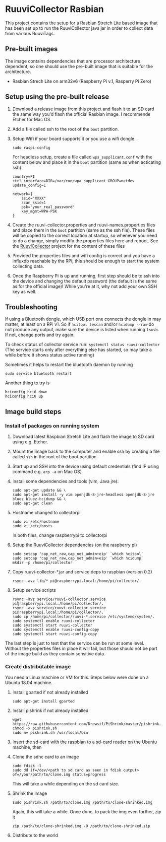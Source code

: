 # RuuviCollector Rasbian

This project contains the setup for a Rasbian Stretch Lite based image that has been set up to run the RuuviCollector java jar in order to collect data from various RuuviTags. 

## Pre-built images

The image contains dependencies that are processor architecture dependent, so one should use the pre-built image that is suitable for the architecture.

- Rasbian Strech Lite on arm32v6 (Raspberry Pi v.1, Rasperry Pi Zero)


## Setup using the pre-built release

1. Download a release image from this project and flash it to an SD card the same way you'd flash the official Rasbian image. I recommende Etcher for Mac OS.

1. Add a file called ssh to the root of the ```boot``` partition.
1. Setup Wifi if your board supports it or you use a wifi dongle.
    ```
    sudo raspi-config
    ```

    For headless setup, create a file called ```wpa_supplicant.conf``` with the content below and place it in the ```boot``` partition (same as when acticating ssh)

    ```
    country=FI
    ctrl_interface=DIR=/var/run/wpa_supplicant GROUP=netdev
    update_config=1

    network={
        ssid="XXXX"
        scan_ssid=1
        psk="your_real_password"
        key_mgmt=WPA-PSK    
    }
    ```

1. Create the ruuvi-collector.properties and ruuvi-names.properties files and place them in the ```boot``` partition (same as the ssh file). These files will be copied to the correct location at startup, so whenever you need to do a change, simply modify the properties files here and reboot. See the  [RuuviCollector](https://github.com/Scrin/RuuviCollector/) project for the content of these files

1. Provided the properties files and wifi config is correct and you have a influxdb reachable by the RPi, this should be enough to start the system collecting data.

1. Once the Raspberry Pi is up and running, first step should be to ssh into the device and changing the default password (the default is the same as for the official image)! While you're at it, why not add your own SSH key as well.

## Troubleshooting

If using a Bluetooth dongle, which USB port one connects the dongle in may matter, at least on a RPi v1. So if ```hcitool lescan``` and/or ```hcidump --raw``` do not produce any output, make sure the device is listed when running ```lsusb```. If not, change ports and try again.

To check status of collector service run: ```systemctl status ruuvi-collector``` (The service starts only after everything else has started, so may take a while before it shows status active running)

Sometimes it helps to restart the bluetooth daemon by running
```
sudo service bluetooth restart
```

Another thing to try is
```
hciconfig hci0 down
hciconfig hci0 up
```

## Image build steps

### Install of packages on running system
1. Download latest Raspbian Stretch Lite and flash the image to SD card using e.g. Etcher.
1. Mount the image back to the computer and enable ssh by creating a file called ```ssh``` in the root of the boot partition
1. Start up and SSH into the device using default credentials (find IP using command e.g. ```arp -a``` on Mac OS)
1. Install some dependencies and tools (vim, Java jre): 
    ```
    sudo apt-get update && \
    sudo apt-get install -y vim openjdk-8-jre-headless openjdk-8-jre bluez bluez-hcidump && \
    sudo apt-get clean
    ```
1. Hostname changed to collectorpi
    ```
    sudo vi /etc/hostname
    sudo vi /etc/hosts
    ```

    In both files, change raspberrypi to collectorpi

1. Setup the RuuviCollector dependencies (on the raspberry pi)
    ```
    sudo setcap 'cap_net_raw,cap_net_admin+eip' `which hcitool`
    sudo setcap 'cap_net_raw,cap_net_admin+eip' `which hcidump`
    mkdir -p /home/pi/collector
    ```

1. Copy ruuvi-collector-*.jar and service deps to raspbian (version 0.2) 
   ```
   rsync -avz lib/* pi@raspberrypi.local:/home/pi/collector/.
   ```

1. Setup service scripts
   ```
   rsync -avz service/ruuvi-collector.service pi@raspberrypi.local:/home/pi/collector/.
   rsync -avz service/ruuvi-collector.service pi@raspberrypi.local:/home/pi/collector/.
   sudo cp /home/pi/collector/ruuvi-*.service /etc/systemd/system/.
   sudo systemctl enable ruuvi-collector
   sudo systemctl start ruuvi-collector
   sudo systemctl enable ruuvi-config-copy
   sudo systemctl start ruuvi-config-copy
   ```

The last step is just to test that the service can be run at some level. Without the properties files in place it will fail, but those should not be part of the image build as they contain sensitive data.

### Create distributable image

You need a Linux machine or VM for this. Steps below were done on a Ubuntu 18.04 machine.

1. Install gparted if not already installed
   ```
   sudo apt-get install gparted
   ```

1. Install pishrink if not already installed
   ```
   wget  https://raw.githubusercontent.com/Drewsif/PiShrink/master/pishrink.sh
   chmod +x pishrink.sh
   sudo mv pishrink.sh /usr/local/bin
   ```

1. Insert the sd-card with the raspbian to a sd-card reader on the Ubuntu machine, then

1. Clone the sdhc card to an image
    ```
    sudo fdisk -l
    sudo dd if=/dev/<path to sd card as seen in fdisk output> of=/your/path/to/clone.img status=progress
    ```

    This will take a while depending on the sd card size.

1. Shrink the image
   ```
   sudo pishrink.sh /path/to/clone.img /path/to/clone-shrinked.img
   ```

   Again, this will take a while. Once done, to pack the img even further, zip it
   ```
   zip /path/to/clone-shrinked.img -O /path/to/clone-shrinked.zip
   ```

1. Distribute to the world


